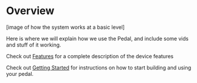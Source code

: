 # Overview
[image of how the system works at a basic level]

Here is where we will explain how we use the Pedal, and include some vids and stuff of it working. 

Check out [Features](overview/features.md) for a complete description of the device features

Check out [Getting Started](overview/getting_started.md) for instructions on how to start building and using your pedal.